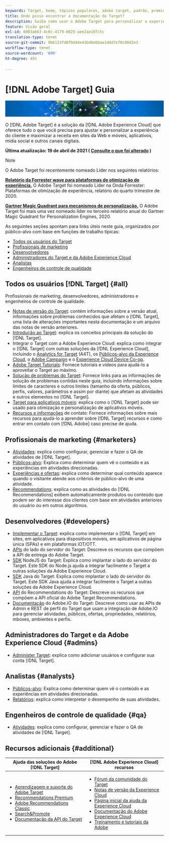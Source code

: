 ```yaml
---
keywords: Target, home, tópicos populares, adobe target, padrão, premium, documentação do target, documentação do adobe target
title: Onde posso encontrar a documentação do Target?
description: Saiba como usar o Adobe Target para personalizar a experiência do cliente e maximizar a receita em sites da Web e móveis, aplicativos e outros canais digitais.
feature: Visão geral
exl-id: 6003a663-4c0c-4179-8025-aee2ae107c5c
translation-type: tm+mt
source-git-commit: 9b6123fd0f9d44e43bd8e6bae1ddd7ef8c00d2e3
workflow-type: tm+mt
source-wordcount: '699'
ht-degree: 45%

---
```


# [!DNL Adobe Target] Guia

![banner](assets/target-home-banner-simple.png)

O [!DNL Adobe Target] é a solução da [!DNL Adobe Experience Cloud] que oferece tudo o que você precisa para ajustar e personalizar a experiência do cliente e maximizar a receita em sites da Web e móveis, aplicativos, mídia social e outros canais digitais.

**Última atualização: 19 de abril de 2021 (  [Consulte o que foi alterado](r-release-notes/doc-change.md) )**

>[!NOTE]
>
>O Adobe Target foi recentemente nomeado Líder nos seguintes relatórios:
>
>**[Relatório da Forrester wave para plataformas de otimização de experiência.](https://blog.adobe.com/en/2020/11/24/adobe-named-leader-in-forrester-wave-report-experience-optimization-platforms.html)** O Adobe Target foi nomeado Líder na Onda Forrester: Plataformas de otimização de experiência, relatório do quarto trimestre de 2020.
>
>**[Gartner Magic Quadrant para mecanismos de personalização.](https://theblog.adobe.com/adobe-again-named-leader-in-gartner-magic-quadrant-for-personalization-engines/)** O Adobe Target foi mais uma vez nomeado líder no terceiro relatório anual do Gartner Magic Quadrant for Personalization Engines, 2020.

As seguintes seções apontam para links úteis neste guia, organizados por público-alvo com base em funções de trabalho típicas:

- [Todos os usuários do Target](#all)
- [Profissionais de marketing](#marketers)
- [Desenvolvedores](#developers)
- [Administradores do Target e da Adobe Experience Cloud](#admins)
- [Analistas](#analysts)
- [Engenheiros de controle de qualidade](#qa)

## Todos os usuários [!DNL Target] {#all}

Profissionais de marketing, desenvolvedores, administradores e engenheiros de controle de qualidade.

- [Notas de versão do Target](r-release-notes/release-notes.md): contém informações sobre a versão atual, informações sobre problemas conhecidos que afetam o [!DNL Target], uma lista de alterações importantes nesta documentação e um arquivo das notas de versão anteriores.
- [Introdução ao Target](c-intro/intro.md): explica os conceitos principais da solução do [!DNL Target].
- Integrar o Target com a Adobe Experience Cloud: explica como integrar o [!DNL Target] com outras soluções da [!DNL Experience Cloud], incluindo o [Analytics for Target](/help/c-integrating-target-with-mac/a4t/a4t.md) (A4T), os [Públicos-alvo da Experience Cloud](/help/c-integrating-target-with-mac/mmp.md), o [Adobe Campaign](/help/c-integrating-target-with-mac/campaign-and-target.md) e o [Experience Cloud Device Co-op](/help/c-integrating-target-with-mac/experience-cloud-device-co-op.md).
- [Adobe Target Tutorials](https://experienceleague.adobe.com/docs/target-learn/tutorials/overview.html): Fornece tutoriais e vídeos para ajudá-lo a aproveitar o Target ao máximo.
- [Solução de problemas do Target](r-troubleshooting-target/troubleshooting-target.md): Fornece links para as informações de solução de problemas contidas neste guia, incluindo informações sobre limites de caracteres e outros limites (tamanho da oferta, públicos, perfis, valores, parâmetros e assim por diante) que afetam as atividades e outros elementos no  [!DNL Target].
- [Target para aplicativos móveis](c-target-mobile-app/target-mobile-app.md): explica como o [!DNL Target] pode ser usado para otimização e personalização de aplicativos móveis.
- [Recursos e informações](cmp-resources-and-contact-information.md) de contato: Fornece informações sobre mais recursos para ajudá-lo a aprender sobre  [!DNL Target] recursos e como entrar em contato com  [!DNL Adobe] caso precise de ajuda.

## Profissionais de marketing {#marketers}

- [Atividades](c-activities/activities.md): explica como configurar, gerenciar e fazer o QA de atividades de [!DNL Target].
- [Públicos-alvo](c-target/target.md): Explica como determinar quem vê o conteúdo e as experiências em atividades direcionadas.
- [Experiências e ofertas](c-experiences/experiences.md): explica como determinar qual conteúdo aparece quando o visitante atende aos critérios de público-alvo de uma atividade.
- [Recommendations](c-recommendations/recommendations.md): explica como as atividades do [!DNL Recommendations] exibem automaticamente produtos ou conteúdo que podem ser do interesse dos clientes com base em atividades anteriores do usuário ou em outros algoritmos.

## Desenvolvedores  {#developers}

- [Implementar o Target](c-implementing-target/implementing-target.md): explica como implementar o [!DNL Target] em sites, em aplicativos para dispositivos móveis, em aplicativos de página única (SPAs) e em plataformas iOT/OTT.
- [APIs](https://developers.adobetarget.com/api/delivery-api/) do lado do servidor do Target: Descreve os recursos que compõem a API de entrega do Adobe Target.
- [SDK](https://github.com/adobe/target-nodejs-sdk) NodeJS do Target: Explica como implantar o lado do servidor do Target. Este SDK do Node.js ajuda a integrar facilmente o Target a outras soluções da Adobe Experience Cloud.
- [SDK](https://github.com/adobe/target-java-sdk) Java do Target: Explica como implantar o lado do servidor do Target. Este SDK Java ajuda a integrar facilmente o Target a outras soluções da Adobe Experience Cloud.
- [API](https://developers.adobetarget.com/api/recommendations/) do Recommendations do Target: Descreve os recursos que compõem a API oficial do Adobe Target Recommendations.
- [Documentação](http://developers.adobetarget.com/api/#introduction) do Adobe.IO do Target: Descreve como usar as APIs de Admin e REST de perfil do Target que usam a integração de Adobe.IO para gerenciar atividades, públicos, ofertas, propriedades, relatórios, mboxes, ambientes e perfis.

## Administradores do Target e da Adobe Experience Cloud {#admins}

- [Administer Target](administrating-target/administrating-target.md): explica como adicionar usuários e configurar sua conta [!DNL Target].

## Analistas  {#analysts}

- [Públicos-alvo](c-target/target.md): Explica como determinar quem vê o conteúdo e as experiências em atividades direcionadas.
- [Relatórios](c-reports/reports.md): explica como interpretar o desempenho de suas atividades.

## Engenheiros de controle de qualidade  {#qa}

- [Atividades](c-activities/activities.md): explica como configurar, gerenciar e fazer o QA de atividades de [!DNL Target].

## Recursos adicionais {#additional}

| Ajuda das soluções do Adobe [!DNL Target] | [!DNL Adobe Experience Cloud] recursos |
|--- |--- |
| <ul><li>[Aprendizagem e suporte do Adobe Target](https://helpx.adobe.com/br/support/target.html)</li><li>[Recommendations Premium](c-recommendations/recommendations.md)</li><li>[Adobe Recommendations Classic](/help/assets/adobe-recommendations-classic.pdf)</li><li>[Search&amp;Promote](https://experienceleague.adobe.com/docs/search-promote/using/sp-home.html)</li><li>[Documentação da API do Target](c-implementing-target/c-api-and-sdk-overview/api-and-sdk-overview.md)</li></ul> | <ul><li>[Fórum da comunidade do Target](https://forums.adobe.com/community/experience-cloud/marketing-cloud/target)</li><li>[Notas de versão da Experience Cloud](https://experienceleague.adobe.com/docs/release-notes/experience-cloud/current.html)</li><li>[Página inicial da ajuda da Experience Cloud](https://helpx.adobe.com/support/experience-cloud.html)</li><li>[Documentação do Adobe Experience Cloud](https://experienceleague.adobe.com/docs/experience-cloud/user-guides/home.html)</li><li>[Treinamento e tutoriais da Adobe](https://helpx.adobe.com/learning.html?promoid=KAUDK)</li></ul> |  |
